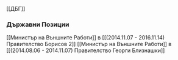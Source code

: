 [[ДБГ]]

### Държавни Позиции
[[Министър на Външните Работи]] в [[(2014.11.07 - 2016.11.14) Правителство Борисов 2]]
[[Министър на Външните Работи]] в [[(2014.08.06 - 2014.11.07) Правителство Георги Близнашки]]